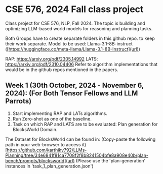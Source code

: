 # CSE 576, 2024 Fall class project
Class project for CSE 576, NLP, Fall 2024. The topic is building and optimizing LLM-based world models for reasoning and planning tasks. 

Both Groups have to create separate folders in this github repo. to keep their work separate.
Model to be used: Llama-3.1-8B-instruct ([https://huggingface.co/meta-llama/Llama-3.1-8B-Instruct](url)) 

RAP:  https://arxiv.org/pdf/2305.14992
LATS: https://arxiv.org/pdf/2310.04406
Refer to algorithm implementations that would be in the github repos mentioned in the papers. 

## Week 1 (30th October, 2024 - November 6, 2024): (For Both Tensor Fellows and LLM Parrots)
1. Start implementing RAP and LATs algorithms.
2. Run Zero-shot as one of the baseline.
3. Task on which RAP and LATS are to be evaluated: Plan generation for BlocksWorld Domain.

The Dataset for BlocksWorld can be found in: (Copy-paste the following path in your web-browser to access it) [https://github.com/karthikv792/LLMs-Planning/tree/34e6841f81ca7708f2f8b8241504bfe8a908e40b/plan-bench/prompts/blocksworld](url) (Please use the 'plan-generation' instances in 'task_1_plan_generation.json')
